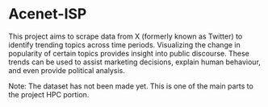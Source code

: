 # Acenet-ISP
This project aims to scrape data from X (formerly known as Twitter) to identify trending topics across time periods. Visualizing the change in popularity of certain topics provides insight into public discourse. These trends can be used to assist marketing decisions, explain human behaviour, and even provide political analysis. 


Note: The dataset has not been made yet. This is one of the main parts to the project HPC portion.
